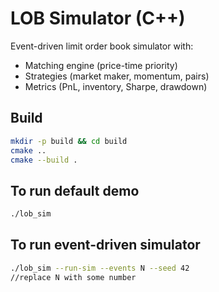 # LOB Simulator (C++)

Event-driven limit order book simulator with:
- Matching engine (price-time priority)
- Strategies (market maker, momentum, pairs)
- Metrics (PnL, inventory, Sharpe, drawdown)

## Build
```bash
mkdir -p build && cd build
cmake ..
cmake --build .
```

## To run default demo
```bash
./lob_sim
```

## To run event-driven simulator
```bash
./lob_sim --run-sim --events N --seed 42
//replace N with some number
```
